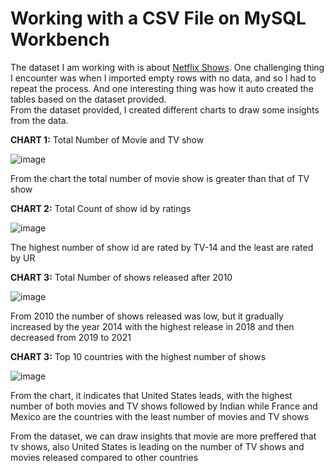 # Working with a CSV File on MySQL Workbench
The dataset I am working with is about [Netflix Shows](https://drive.google.com/file/d/1Cth8F5M7smd4uqE7QNX6vHBSOdK_eank/view?usp=sharing).
One challenging thing I encounter was when I imported empty rows with no data, and so I had to repeat the process.
And one interesting thing was how it auto created the tables based on the dataset provided.  
From the dataset provided, I created different charts to draw some insights from the data.    

**CHART 1:** Total Number of Movie and TV show    

![image](https://github.com/Mamuu03/Database/assets/159721239/49495fc7-31f0-4b7e-b471-273413d92c14)

From the chart the total number of movie show is greater than that of TV show  

**CHART 2:** Total Count of show id by ratings   

![image](https://github.com/Mamuu03/Database/assets/159721239/f556edf4-19ca-408e-b4d0-a7c430c7765e)  

The highest number of show id are rated by TV-14 and the least are rated by UR   

**CHART 3:** Total Number of shows released after 2010  

![image](https://github.com/Mamuu03/Database/assets/159721239/6d62eb95-2b77-40eb-b83b-54e55d871ef8)  

From 2010 the number of shows released was low, but it gradually increased by the year 2014 with the highest release in 2018 and then decreased from 2019 to 2021  

**CHART 3:** Top 10 countries with the highest number of shows 

![image](https://github.com/Mamuu03/Database/assets/159721239/fb6a8aad-5b9e-4773-8581-1e41d8fbabfb)  

From the chart, it indicates that United States leads, with the highest number of both movies and TV shows followed by Indian while France and Mexico are the countries with the least number of movies and TV shows  

From the dataset, we can draw insights that movie are more preffered that tv shows, also United States is leading on the number of TV shows and movies released compared to other countries
